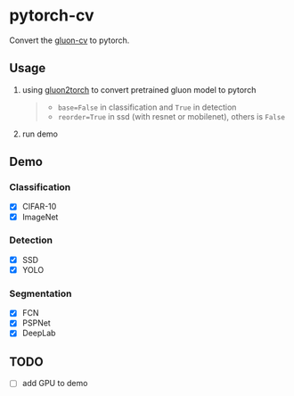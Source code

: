 # pytorch-cv

Convert the [gluon-cv](https://github.com/dmlc/gluon-cv/) to pytorch. 

## Usage

1. using [gluon2torch](./utils/gluon2torch.py) to convert pretrained gluon model to pytorch

   > - `base=False` in classification and `True` in detection
   > - `reorder=True` in ssd (with resnet or mobilenet), others is `False`

2. run demo 

## Demo

### Classification

- [x] CIFAR-10
- [x] ImageNet

### Detection

- [x] SSD
- [x] YOLO

### Segmentation

- [x] FCN
- [x] PSPNet
- [x] DeepLab

## TODO

- [ ] add GPU to demo

